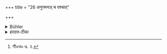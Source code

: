 +++
title = "26 अनुगमनञ् च पश्चात्"

+++

<details><summary>Bühler</summary>

26. And (during his pupilship) he must walk behind (such a teacher).
</details>

<details><summary>हरदत्त-टीका</summary>

## सूत्रम्
अनुगमनं च पश्चात् ॥ २७ ॥  
### टिप्पनी
अनुगमनं च पृष्ठतः कर्तव्यं यावदध्ययनम् । पश्चाद्ग्रहणं लज्जादिना कियत्यपि पार्श्वे गतिर्मा भूदिति । सर्वशुश्रूषाप्रसङ्गे नियमः —   ब्राह्मणस्याऽनुगमनमेव शुश्रूषेति । तथा च गौतमः-[^१] 'अनुगमनं शुश्रूषे'ति ॥ २७॥  

[^१]: गौ०ध० ७. २.
</details>
